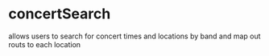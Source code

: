 # concertSearch
allows users to search for concert times and locations by band and map out routs to each location
